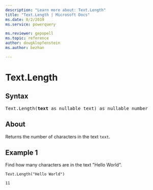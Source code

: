 ```yaml
---
description: "Learn more about: Text.Length"
title: "Text.Length | Microsoft Docs"
ms.date: 8/2/2019
ms.service: powerquery

ms.reviewer: gepopell
ms.topic: reference
author: dougklopfenstein
ms.author: bezhan

---
```

# Text.Length

## Syntax

<pre>
Text.Length(<b>text</b> as nullable text) as nullable number
</pre>
  
## About  
Returns the number of characters in the text `text`.

## Example 1
Find how many characters are in the text "Hello World".

```powerquery-m
Text.Length("Hello World")
```

`11`

